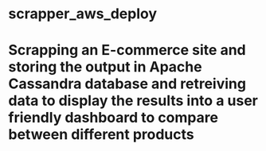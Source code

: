 # scrapper_aws_deploy

# Scrapping an E-commerce site and storing the output in Apache Cassandra database and retreiving data to display the results into a user friendly dashboard to compare between different products
